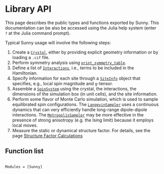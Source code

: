 # Library API

This page describes the public types and functions exported by Sunny. This documentation can be also be accessed using the Julia help system (enter `?` at the Julia command prompt).

Typical Sunny usage will involve the following steps:

1. Create a [`Crystal`](@ref), either by providing explicit geometry information
   or by loading a `.cif` file.
2. Perform symmetry analysis using [`print_symmetry_table`](@ref).
3. Define a list of [`Interactions`](@ref), i.e., terms to be included in the
   Hamiltonian.
4. Specify information for each site through a [`SiteInfo`](@ref) object that
   specifies, e.g., local spin magnitude and ``g``-tensor.
5. Assemble a [`SpinSystem`](@ref) using the crystal, the interactions, the
   dimensions of the simulation box (in unit cells), and the site information.
6. Perform some flavor of Monte Carlo simulation, which is used to sample
   equilibrated spin configurations. The [`LangevinSampler`](@ref) uses a
   continuous dynamics that can very efficiently handle long-range dipole-dipole
   interactions. The [`MetropolisSampler`](@ref) may be more effective in the
   presence of strong anisotropy (e.g. the Ising limit) because it employs local
   moves.
7. Measure the static or dynamical structure factor. For details, see the page
   [Structure Factor Calculations](@ref)


## Function list

```@index
```

```@autodocs
Modules = [Sunny]
```


<!-- 
## Plotting

To reduce package load times, Sunny plotting functions are initially hidden, and only become available when the user explicitly executes "`using GLMakie`". It is a good idea to check that the [GLMakie](https://github.com/JuliaPlots/Makie.jl/tree/master/GLMakie) installation is working correctly (execute "`] test GLMakie`" from the Julia REPL).

```_AT_docs
plot_lattice
plot_spins
plot_bonds
plot_all_bonds
anim_integration
live_integration
live_langevin_integration
```
-->
